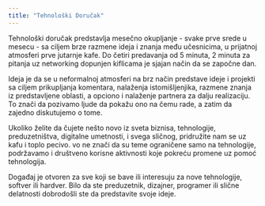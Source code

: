 ```yaml
---
title: "Tehnološki Doručak"
---
```


Tehnološki doručak predstavlja mesečno okupljanje - svake prve srede u mesecu -
sa ciljem brze razmene ideja i znanja među učesnicima, u prijatnoj atmosferi prve jutarnje kafe.
Do četiri predavanja od 5 minuta, 2 minuta za pitanja uz networking dopunjen
kiflicama je sjajan način da se započne dan.

Ideja je da se u neformalnoj atmosferi na brz način predstave ideje i projekti
sa ciljem prikupljanja komentara, nalaženja istomišljenjika, razmene znanja iz
predstavljene oblasti, a opciono i nalaženje partnera za dalju realizaciju.
To znači da pozivamo ljude da pokažu ono na čemu rade, a zatim da zajedno diskutujemo o tome.

Ukoliko želite da čujete nešto novo iz sveta biznisa, tehnologije, preduzetništva,
digitalne umetnosti, i svega sličnog, pridružite nam se uz kafu i toplo pecivo.
vo ne znači da su teme ograničene samo na tehnologije, podržavamo i društveno
korisne aktivnosti koje pokreću promene uz pomoć tehnologija.

Događaj je otvoren za sve koji se bave ili interesuju za nove tehnologije,
softver ili hardver. Bilo da ste preduzetnik, dizajner, programer ili slične
delatnosti dobrodošli ste da predstavite svoje ideje.
